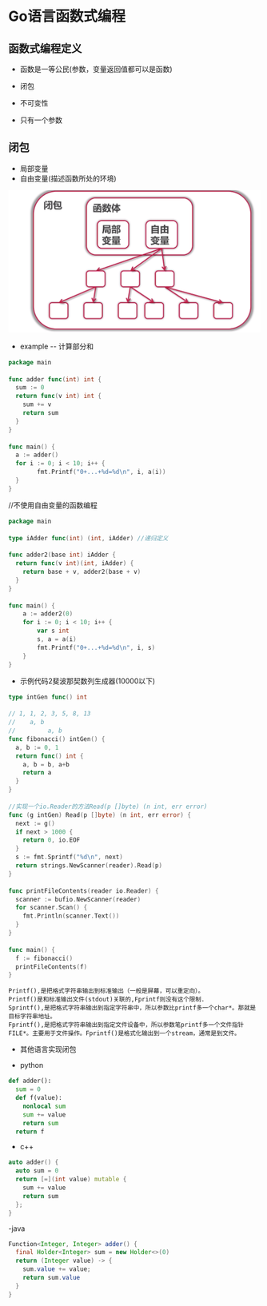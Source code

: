 # Go语言函数式编程

## 函数式编程定义

- 函数是一等公民(参数，变量返回值都可以是函数)

- 闭包

- 不可变性

- 只有一个参数

## 闭包

- 局部变量
- 自由变量(描述函数所处的环境)

![-w1155](https://raw.githubusercontent.com/BryantChang/Go_study/master/imgs/closure.png)

- example -- 计算部分和

```go
package main

func adder func(int) int {
  sum := 0
  return func(v int) int {
    sum += v
    return sum
  }
}

func main() {
  a := adder()
  for i := 0; i < 10; i++ {
        fmt.Printf("0+...+%d=%d\n", i, a(i))
  }
}
```

//不使用自由变量的函数编程

```go
package main

type iAdder func(int) (int, iAdder) //递归定义

func adder2(base int) iAdder {
  return func(v int)(int, iAdder) {
    return base + v, adder2(base + v)
  }
}

func main() {
    a := adder2(0)
    for i := 0; i < 10; i++ {
        var s int
        s, a = a(i)
        fmt.Printf("0+...+%d=%d\n", i, s)
    }
}
```

- 示例代码2斐波那契数列生成器(10000以下)

```go
type intGen func() int

// 1, 1, 2, 3, 5, 8, 13
//    a, b
//         a, b
func fibonacci() intGen() {
  a, b := 0, 1
  return func() int {
    a, b = b, a+b
    return a
  }
}

//实现一个io.Reader的方法Read(p []byte) (n int, err error)
func (g intGen) Read(p []byte) (n int, err error) {
  next := g()
  if next > 1000 {
    return 0, io.EOF
  }
  s := fmt.Sprintf("%d\n", next)
  return strings.NewScanner(reader).Read(p)
}

func printFileContents(reader io.Reader) {
  scanner := bufio.NewScanner(reader)
  for scanner.Scan() {
    fmt.Println(scanner.Text())
  }
}

func main() {
  f := fibonacci()
  printFileContents(f)
}
```

```
Printf(),是把格式字符串输出到标准输出（一般是屏幕，可以重定向）。
Printf()是和标准输出文件(stdout)关联的,Fprintf则没有这个限制.
Sprintf(),是把格式字符串输出到指定字符串中，所以参数比printf多一个char*。那就是目标字符串地址。
Fprintf(),是把格式字符串输出到指定文件设备中，所以参数笔printf多一个文件指针FILE*。主要用于文件操作。Fprintf()是格式化输出到一个stream，通常是到文件。
```

- 其他语言实现闭包

- python

```python
def adder():
  sum = 0
  def f(value):
    nonlocal sum
    sum += value
    return sum
  return f
```

- c++

```c++
auto adder() {
  auto sum = 0
  return [=](int value) mutable {
    sum += value
    return sum
  };
}
```

-java

```java
Function<Integer, Integer> adder() {
  final Holder<Integer> sum = new Holder<>(0)
  return (Integer value) -> {
    sum.value += value;
    return sum.value
  }
}
```
